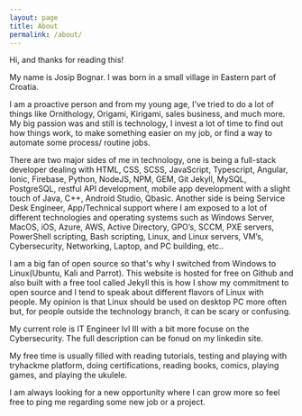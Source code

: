 ```yaml
---
layout: page
title: About
permalink: /about/
---
```


Hi, and thanks for reading this!

My name is Josip Bognar. I was born in a small village in Eastern part of Croatia. 

I am a proactive person and from my young age, I've tried to do a lot of things like Ornithology, Origami, Kirigami, sales business, and much more. My big passion was and still is technology, I invest a lot of time to find out how things work, to make something easier on my job, or find a way to automate some process/ routine jobs.

There are two major sides of me in technology, one is being a full-stack developer dealing with HTML, CSS, SCSS, JavaScript, Typescript, Angular, Ionic, Firebase, Python, NodeJS, NPM, GEM, Git Jekyll, MySQL, PostgreSQL, restful API development, mobile app development with a slight touch of Java, C++, Android Studio, Qbasic. Another side is being Service Desk Engineer, App/Technical support where I am exposed to a lot of different technologies and operating systems such as Windows Server, MacOS, iOS, Azure, AWS, Active Directory, GPO’s, SCCM, PXE servers, PowerShell scripting, Bash scripting, Linux, and Linux servers, VM’s, Cybersecurity, Networking, Laptop, and PC building, etc..

I am a big fan of open source so that's why I switched from Windows to Linux(Ubuntu, Kali and Parrot). This website is hosted for free on Github and also built with a free tool called Jekyll this is how I show my commitment to open source and I tend to speak about different flavors of Linux with people. My opinion is that Linux should be used on desktop PC more often but, for people outside the technology branch, it can be scary or confusing.

My current role is IT Engineer lvl III with a bit more focuse on the Cybersecurity. The full description can be fonud on my linkedin site.

My free time is usually filled with reading tutorials, testing and playing with tryhackme platform, doing certifications, reading books, comics, playing games, and playing the ukulele.

I am always looking for a new opportunity where I can grow more so feel free to ping me regarding some new job or a project.
